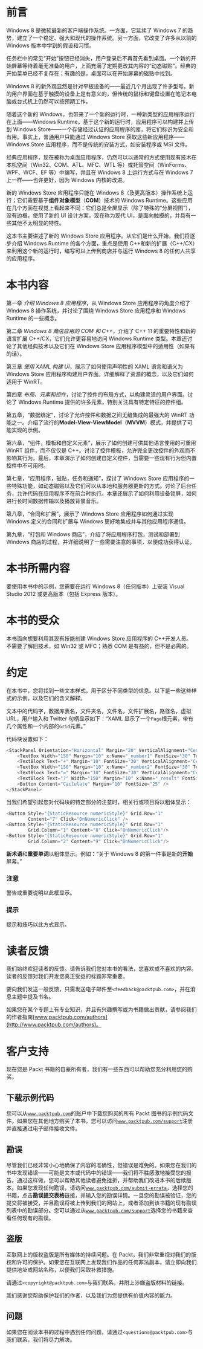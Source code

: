 # 前言

Windows 8 是微软最新的客户端操作系统。一方面，它延续了 Windows 7 的趋势，建立了一个稳定、强大和现代的操作系统。另一方面，它改变了许多从以前的 Windows 版本中学到的假设和习惯。

任务栏中的常见“开始”按钮已经消失，用户登录后不再首先看到桌面。一个新的开始屏幕等待着毫无准备的用户，上面充满了定期更改其内容的“动态磁贴”。经典的开始菜单已经不复存在；有趣的是，桌面可以在开始屏幕的磁贴中找到。

Windows 8 的新外观显然是针对平板设备的——最近几个月出现了许多型号。新的用户界面在基于触摸的设备上是有意义的，但传统的鼠标和键盘设置在笔记本电脑或台式机上仍然可以按预期工作。

随着这个新的 Windows，也带来了一个新的运行时，一种新类型的应用程序运行在上面——Windows Runtime。基于这个新的运行时，应用程序可以构建并上传到 Windows Store——一个存储经过认证的应用程序的库，将它们标识为安全和有用。事实上，普通用户只能通过 Windows Store 获取这些新应用程序——Windows Store 应用程序，而不是传统的安装方式，如安装程序或 MSI 文件。

经典应用程序，现在被称为桌面应用程序，仍然可以以通常的方式使用现有技术在本机空间（Win32、COM、ATL、MFC、WTL 等）或托管空间（WinForms、WPF、WCF、EF 等）中编写，并且在 Windows 8 上运行方式与在 Windows 7 上一样——也许更好，因为 Windows 内核的改进。

新的 Windows Store 应用程序只能在 Windows 8（及更高版本）操作系统上运行；它们需要基于**组件对象模型**（**COM**）技术的 Windows Runtime。这些应用在几个方面在视觉上看起来不同：它们总是全屏显示（除了特殊的“分屏视图”），没有边框，使用了新的 UI 设计方案，现在称为现代 UI，是面向触摸的，并具有一些其他不太明显的特性。

这本书主要讲述了新的 Windows Store 应用程序。从它们是什么开始，我们将逐步介绍 Windows Runtime 的各个方面，重点是使用 C++和新的扩展（C++/CX）来利用这个新的运行时，编写可以上传到商店并与运行 Windows 8 的任何人共享的应用程序。

# 本书内容

第一章 *介绍 Windows 8 应用程序*，从 Windows Store 应用程序的角度介绍了 Windows 8 操作系统，并讨论了围绕 Windows Store 应用程序和 Windows Runtime 的一些概念。

第二章 *Windows 8 商店应用的 COM 和 C++*，介绍了 C++ 11 的重要特性和新的语言扩展 C++/CX，它们允许更容易地访问 Windows Runtime 类型。本章还讨论了其他经典技术以及它们在 Windows Store 应用程序模型中的适用性（如果有的话）。

第三章 *使用 XAML 构建 UI*，展示了如何使用声明性的 XAML 语言和语义为 Windows Store 应用程序构建用户界面。详细解释了资源的概念，以及它们如何适用于 WinRT。

第四章 *布局、元素和控件*，讨论了控件的布局方式，以构建灵活的用户界面。讨论了 Windows Runtime 提供的许多元素，特别关注具有特定特征的控件组。

第五章，“数据绑定”，讨论了允许控件和数据之间无缝集成的最强大的 WinRT 功能之一。介绍了流行的**Model-View-ViewModel**（**MVVM**）模式，并提供了可能实现的示例。

第六章，“组件，模板和自定义元素”，展示了如何创建可供其他语言使用的可重用 WinRT 组件，而不仅仅是 C++。讨论了控件模板，允许完全更改控件的外观而不影响其行为。最后，本章演示了如何创建自定义控件，当需要一些现有行为但内置控件中不可用时。

第七章，“应用程序，磁贴，任务和通知”，探讨了 Windows Store 应用程序的一些特殊功能，如动态磁贴以及它们可以从本地和服务器更新的方式。讨论了后台任务，允许代码在应用程序不在前台时执行。本章还展示了如何利用设备锁屏，如何进行长时间数据传输以及播放背景音乐。

第八章，“合同和扩展”，展示了 Windows Store 应用程序如何通过实现 Windows 定义的合同和扩展与 Windows 更好地集成并与其他应用程序通信。

第九章，“打包和 Windows 商店”，介绍了将应用程序打包，测试和部署到 Windows 商店的过程，并详细说明了一些需要注意的事项，以便成功获得认证。

# 本书所需内容

要使用本书中的示例，您需要在运行 Windows 8（任何版本）上安装 Visual Studio 2012 或更高版本（包括 Express 版本）。

# 本书的受众

本书面向想要利用其现有技能创建 Windows Store 应用程序的 C++开发人员。不需要了解旧技术，如 Win32 或 MFC；熟悉 COM 是有益的，但不是必需的。

# 约定

在本书中，您将找到一些文本样式，用于区分不同类型的信息。以下是一些这些样式的示例，以及它们的含义解释。

文本中的代码字，数据库表名，文件夹名，文件名，文件扩展名，路径名，虚拟 URL，用户输入和 Twitter 句柄显示如下：“XAML 显示了一个`Page`根元素，带有几个属性和一个内部的`Grid`元素。”

代码块设置如下：

```cpp
<StackPanel Orientation="Horizontal" Margin="20" VerticalAlignment="Center">
    <TextBox Width="150" Margin="10" x:Name="_number1" FontSize="30" Text="0" TextAlignment="Right"/>
    <TextBlock Text="+" Margin="10" FontSize="30" VerticalAlignment="Center"/>
    <TextBox Width="150" Margin="10" x:Name="_number2" FontSize="30" Text="0" TextAlignment="Right"/>
    <TextBlock Text="=" Margin="10" FontSize="30" VerticalAlignment="Center"/>
    <TextBlock Text="?" Width="150" Margin="10" x:Name="_result" FontSize="30" VerticalAlignment="Center"/>
    <Button Content="Caclulate" Margin="10" FontSize="25" />
</StackPanel>
```

当我们希望引起您对代码块的特定部分的注意时，相关行或项目将以粗体显示：

```cpp
<Button Style="{StaticResource numericStyle}" Grid.Row="1" 
        Content="7" Click="OnNumericClick" />
<Button Style="{StaticResource numericStyle}" Grid.Row="1" 
        Grid.Column="1" Content="8" Click="OnNumericClick"/>
<Button Style="{StaticResource numericStyle}" Grid.Row="1" 
        Grid.Column="2" Content="9" Click="OnNumericClick"/>
```

**新术语**和**重要单词**以粗体显示。例如：“关于 Windows 8 的第一件事是新的**开始**屏幕。”

### 注意

警告或重要说明以此框显示。

### 提示

提示和技巧以此方式显示。

# 读者反馈

我们始终欢迎读者的反馈。请告诉我们您对本书的看法，您喜欢或不喜欢的内容。读者的反馈对我们开发您真正受益的标题非常重要。

要向我们发送一般反馈，只需发送电子邮件至`<feedback@packtpub.com>`，并在消息主题中提及书名。

如果您在某个专题上有专业知识，并且有兴趣撰写或为书籍做出贡献，请参阅我们的作者指南[www.packtpub.com/authors](http://www.packtpub.com/authors)。

# 客户支持

现在您是 Packt 书籍的自豪所有者，我们有一些东西可以帮助您充分利用您的购买。

## 下载示例代码

您可以从[`www.packtpub.com`](http://www.packtpub.com)的账户中下载您购买的所有 Packt 图书的示例代码文件。如果您在其他地方购买了本书，您可以访问[`www.packtpub.com/support`](http://www.packtpub.com/support)注册并直接通过电子邮件接收文件。

## 勘误

尽管我们已经非常小心地确保了内容的准确性，但错误是难免的。如果您在我们的书中发现错误——可能是文本或代码中的错误——我们将不胜感激地接受您的报告。通过这样做，您可以帮助其他读者避免挫折，并帮助我们改进本书的后续版本。如果您发现任何勘误，请访问[`www.packtpub.com/submit-errata`](http://www.packtpub.com/submit-errata)，选择您的书籍，点击**勘误提交表格**链接，并输入您的勘误详情。一旦您的勘误被验证，您的提交将被接受，并且勘误将被上传到我们的网站上，或者添加到该书籍的现有勘误列表中的勘误部分。您可以通过从[`www.packtpub.com/support`](http://www.packtpub.com/support)选择您的书籍来查看任何现有的勘误。

## 盗版

互联网上的版权盗版是所有媒体的持续问题。在 Packt，我们非常重视对我们的版权和许可的保护。如果您在互联网上发现我们作品的任何非法副本，请立即向我们提供地址或网站名称，以便我们采取补救措施。

请通过`<copyright@packtpub.com>`与我们联系，并附上涉嫌盗版材料的链接。

我们感谢您帮助保护我们的作者，以及我们为您提供有价值内容的能力。

## 问题

如果您在阅读本书的过程中遇到任何问题，请通过`<questions@packtpub.com>`与我们联系，我们将尽力解决。
